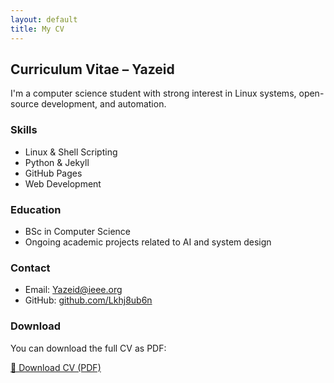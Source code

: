 ```yaml
---
layout: default
title: My CV
---
```


## Curriculum Vitae – Yazeid

I'm a computer science student with strong interest in Linux systems, open-source development, and automation.

### Skills
- Linux & Shell Scripting
- Python & Jekyll
- GitHub Pages
- Web Development

### Education
- BSc in Computer Science
- Ongoing academic projects related to AI and system design

### Contact
- Email: [Yazeid@ieee.org](mailto:Yazeid@ieee.org)
- GitHub: [github.com/Lkhj8ub6n](https://github.com/Lkhj8ub6n)

### Download
You can download the full CV as PDF:

[📄 Download CV (PDF)](/assets/files/Yazeid_CV.pdf)
